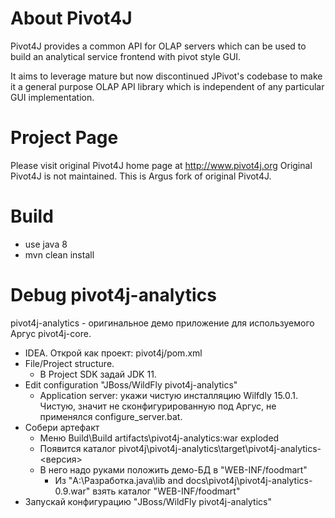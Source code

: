About Pivot4J
=======

Pivot4J provides a common API for OLAP servers which can be used to build an analytical service frontend with pivot style GUI.

It aims to leverage mature but now discontinued JPivot's codebase to make it a general purpose OLAP API library which 
is independent of any particular GUI implementation.

Project Page
=======

Please visit original Pivot4J home page at http://www.pivot4j.org
Original Pivot4J is not maintained. This is Argus fork of original Pivot4J.

Build
=======

* use java 8
* mvn clean install

Debug pivot4j-analytics
=======
pivot4j-analytics - оригинальное демо приложение для используемого Аргус pivot4j-core.

* IDEA. Открой как проект: pivot4j/pom.xml
* File/Project structure.
    * В Project SDK задай JDK 11.  
* Edit configuration "JBoss/WildFly pivot4j-analytics"
    * Application server: укажи чистую инсталляцию Wilfdly 15.0.1. Чистую, значит не сконфигурированную под Аргус, не применялся configure_server.bat.
* Собери артефакт
  * Меню Build\Build artifacts\pivot4j-analytics:war exploded
  * Появится каталог pivot4j\pivot4j-analytics\target\pivot4j-analytics-<версия>
  * В него надо руками положить демо-БД в "WEB-INF/foodmart"
    * Из "A:\Разработка.java\lib and docs\pivot4j\pivot4j-analytics-0.9.war" взять каталог "WEB-INF/foodmart"
* Запуcкай конфигурацию "JBoss/WildFly pivot4j-analytics"
  





